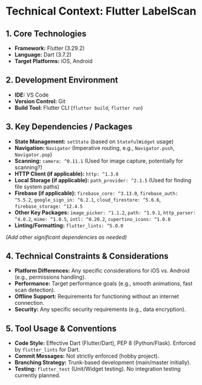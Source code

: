 # Technical Context: Flutter LabelScan

## 1. Core Technologies

*   **Framework:** Flutter (3.29.2)
*   **Language:** Dart (3.7.2)
*   **Target Platforms:** iOS, Android

## 2. Development Environment

*   **IDE:** VS Code
*   **Version Control:** Git
*   **Build Tool:** Flutter CLI (`flutter build`, `flutter run`)

## 3. Key Dependencies / Packages

*   **State Management:** `setState` (based on `StatefulWidget` usage)
*   **Navigation:** `Navigator` (Imperative routing, e.g., `Navigator.push`, `Navigator.pop`)
*   **Scanning:** `camera: ^0.11.1` (Used for image capture, potentially for scanning?)
*   **HTTP Client (if applicable):** `http: ^1.3.0`
*   **Local Storage (if applicable):** `path_provider: ^2.1.5` (Used for finding file system paths)
*   **Firebase (if applicable):** `firebase_core: ^3.13.0`, `firebase_auth: ^5.5.2`, `google_sign_in: ^6.2.1`, `cloud_firestore: ^5.6.6`, `firebase_storage: ^12.4.5`
*   **Other Key Packages:** `image_picker: ^1.1.2`, `path: ^1.9.1`, `http_parser: ^4.0.2`, `mime: ^1.0.5`, `intl: ^0.20.2`, `cupertino_icons: ^1.0.8`
*   **Linting/Formatting:** `flutter_lints: ^5.0.0`

*(Add other significant dependencies as needed)*

## 4. Technical Constraints & Considerations

*   **Platform Differences:** Any specific considerations for iOS vs. Android (e.g., permissions handling).
*   **Performance:** Target performance goals (e.g., smooth animations, fast scan detection).
*   **Offline Support:** Requirements for functioning without an internet connection.
*   **Security:** Any specific security requirements (e.g., data encryption).

## 5. Tool Usage & Conventions

*   **Code Style:** Effective Dart (Flutter/Dart), PEP 8 (Python/Flask). Enforced by `flutter_lints` for Dart.
*   **Commit Messages:** Not strictly enforced (hobby project).
*   **Branching Strategy:** Trunk-based development (main/master initially).
*   **Testing:** `flutter_test` (Unit/Widget testing). No integration testing currently planned.
